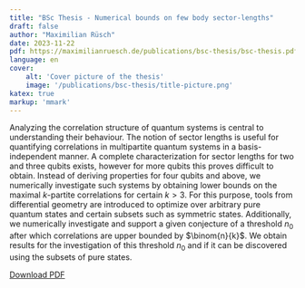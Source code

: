 ```yaml
---
title: "BSc Thesis - Numerical bounds on few body sector-lengths"
draft: false
author: "Maximilian Rüsch"
date: 2023-11-22
pdf: https://maximilianruesch.de/publications/bsc-thesis/bsc-thesis.pdf
language: en
cover:
    alt: 'Cover picture of the thesis'
    image: '/publications/bsc-thesis/title-picture.png'
katex: true
markup: 'mmark'
---
```


Analyzing the correlation structure of quantum systems is central to understanding their behaviour.
The notion of sector lengths is useful for quantifying correlations in multipartite quantum systems in a basis-independent manner.
A complete characterization for sector lengths for two and three qubits exists, however for more qubits this proves difficult to obtain.
Instead of deriving properties for four qubits and above, we numerically investigate such systems by obtaining lower bounds on the maximal $k$-partite correlations for certain $k > 3$.
For this purpose, tools from differential geometry are introduced to optimize over arbitrary pure quantum states and certain subsets such as symmetric states.
Additionally, we numerically investigate and support a given conjecture of a threshold $n_0$ after which correlations are upper bounded by $\binom{n}{k}$.
We obtain results for the investigation of this threshold $n_0$ and if it can be discovered using the subsets of pure states.

[Download PDF](/publications/bsc-thesis/bsc-thesis.pdf)
